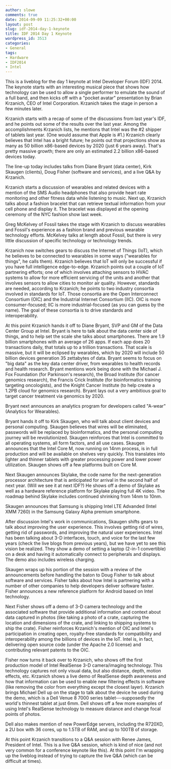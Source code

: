 ```yaml
---
author: slowe
comments: true
date: 2014-09-09 11:25:32+00:00
layout: post
slug: idf-2014-day-1-keynote
title: IDF 2014 Day 1 Keynote
wordpress_id: 3513
categories:
- General
tags:
- Hardware
- IDF2014
- Intel
---
```


This is a liveblog for the day 1 keynote at Intel Developer Forum (IDF) 2014. The keynote starts with an interesting musical piece that shows how technology can be used to allow a single performer to emulate the sound of a full band, and then kicks off with a "pocket avatar" presentation by Brian Krzanich, CEO of Intel Corporation. Krzanich takes the stage in person a few minutes later.

Krzanich starts with a recap of some of the discussions from last year's IDF, and he points out some of the results over the last year. Among the accomplishments Krzanich lists, he mentions that Intel was the #2 shipper of tablets last year. (One would assume that Apple is #1.) Krzanich clearly believes that Intel has a bright future; he points out that projections show as many as 50 billion x86-based devices by 2020 (just 6 years away). That's pretty massive growth; there are only an estimated 2.2 billion x86-based devices today.

The line-up today includes talks from Diane Bryant (data center), Kirk Skaugen (clients), Doug Fisher (software and services), and a live Q&A by Krzanich.

Krzanich starts a discussion of wearables and related devices with a mention of the SMS Audio headphones that also provide heart rate monitoring and other fitness data while listening to music. Next up, Krzanich talks about a fashion bracelet that can retrieve textual information from your cell phone and display it. The bracelet was displayed at the opening ceremony of the NYC fashion show last week.

Greg McKelvey of Fossil takes the stage with Krzanich to discuss wearables and Fossil's experience as a fashion brand and previous wearable technology efforts. McKelvey talks at length about Fossil, but there is very little discussion of specific technology or technology trends.

Krzanich now switches gears to discuss the Internet of Things (IoT), which he believes to be connected to wearables in some ways ("wearables for things", he calls them). Krzanich believes that IoT will only be successful if you have full intelligence edge-to-edge. Krzanich points out a couple of IoT partnering efforts; one of which involves attaching sensors to HVAC systems to allow for more efficient servicing of the units and another that involves sensors to allow cities to monitor air quality. However, standards are needed, according to Krzanich; he points to two industry consortia involved in standards for IoT. Those consortia are the Open Interconnect Consortium (OIC) and the Industrial Internet Consortium (IIC). OIC is more consumer-focused; IIC is more industrial-focused (as you can guess by the name). The goal of these consortia is to drive standards and interoperability.

At this point Krzanich hands it off to Diane Bryant, SVP and GM of the Data Center Group at Intel. Bryant is here to talk about the data center side of things, and to help set the scale she talks about smartphones. There are 1.9 billion smartphones with an average of 26 apps. If each app does 20 transactions daily, that totals up to a trillion transactions. That scale is massive, but it will be eclipsed by wearables, which by 2020 will include 50 billion devices generation 35 zettabytes of data. Bryant seems to focus on "big data" as the key data center driver, from wearables to health records and health research. Bryant mentions work being done with the Michael J. Fox Foundation (for Parkinson's research), the Broad Institute (for cancer genomics research), the Francis Crick Institute (for bioinformatics training targeting oncologists), and the Knight Cancer Institute (to help create a 1.2PB cloud for genomics research). Bryant lays out a very ambitious goal to target cancer treatment via genomics by 2020.

Bryant next announces an analytics program for developers called "A-wear" (Analytics for Wearables).

Bryant hands it off to Kirk Skaugen, who will talk about client devices and personal computing. Skaugen believes that wires will be eliminated, passwords will be replaced by bioinformatics, and the personal computing journey will be revolutionized. Skaugen reinforces that Intel is committed to all operating systems, all form factors, and all use cases. Skaugen announces that the Intel Core M, now running on 14nm process, is in full production and will be available on shelves very quickly. This translates into lighter and thinner tablets with greater processing power and lower power utilization. Skaugen shows off a few platforms built on Core M.

Next Skaugen announces Skylake, the code name for the next-generation processor architecture that is anticipated for arrival in the second half of next year. (Will we see it at next IDF?) He shows off a demo of Skylake as well as a hardware reference platform for Skylake playing full 4K video. The roadmap behind Skylake includes continued shrinking from 14nm to 10nm.

Skaugen announces that Samsung is shipping Intel LTE Advanded (Intel XMM 7260) in the Samsung Galaxy Alpha premium smartphone.

After discussion Intel's work in communications, Skaugen shifts gears to talk about improving the user experience. This involves getting rid of wires, getting rid of passwords, and improving the natural user experiences. Intel has been talking about 3-D interfaces, touch, and voice for the last few years (check the live blogs from previous years), but we have yet to see this vision be realized. They show a demo of setting a laptop (2-in-1 convertible) on a desk and having it automatically connect to peripherals and displays. The demo also includes wireless charging.

Skaugen wraps up his portion of the session with a review of the announcements before handling the baton to Doug Fisher to talk about software and services. Fisher talks about how Intel is partnering with a number of other companies to help developers deliver software faster. Fisher announces a new reference platform for Android based on Intel technology.

Next Fisher shows off a demo of 3-D camera technology and the associated software that provide additional information and context about data captured in photos (like taking a photo of a crate, capturing the location and dimensions of the crate, and linking to shipping systems to ship the crate). Fisher reinforces Krzanich's mention of OIC and Intel's participation in creating open, royalty-free standards for compatibility and interoperability among the billions of devices in the IoT. Intel is, in fact, delivering open source code (under the Apache 2.0 license) and contributing relevant patents to the OIC.

Fisher now turns it back over to Krzanich, who shows off the first production model of Intel RealSense 3-D camera/imaging technology. This technology captures not only visual data, but also distance, depth, motion effects, etc. Krzanich shows a live demo of RealSense depth awareness and how that information can be used to enable new filtering effects in software (like removing the color from everything except the closest layer). Krzanich brings Michael Dell up on the stage to talk about the device he used during the demo, which is a Dell Venue 8 7000 series tablet---supposedly the world's thinnest tablet at just 6mm. Dell shows off a few more examples of using Intel's RealSense technology to measure distance and change focal points of photos.

Dell also makes mention of new PowerEdge servers, including the R720XD, a 2U box with 36 cores, up to 1.5TB of RAM, and up to 100TB of storage.

At this point Krzanich transitions to a Q&A session with Renee James, President of Intel. This is a live Q&A session, which is kind of nice (and not very common for a conference keynote like this). At this point I'm wrapping up the liveblog instead of trying to capture the live Q&A (which can be difficult at times).
